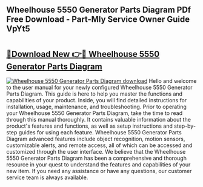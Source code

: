 ## Wheelhouse 5550 Generator Parts Diagram PDf Free Download - Part-Mly Service Owner Guide VpYt5

# <h2><a href="http://dfr85d.blite.top/?on=Wheelhouse+5550+Generator+Parts+Diagram">🔗Download New 👉🔴 Wheelhouse 5550 Generator Parts Diagram</a></h2>

[![Wheelhouse 5550 Generator Parts Diagram download](https://i.imgur.com/lujVjoI.png)](http://dfr85d.blite.top/?on=Wheelhouse+5550+Generator+Parts+Diagram)
Hello and welcome to the user manual for your newly configured Wheelhouse 5550 Generator Parts Diagram. This guide is here to help you master the functions and capabilities of your product. Inside, you will find detailed instructions for installation, usage, maintenance, and troubleshooting. Prior to operating your Wheelhouse 5550 Generator Parts Diagram, take the time to read through this manual thoroughly. It contains valuable information about the product's features and functions, as well as setup instructions and step-by-step guides for using each feature. Wheelhouse 5550 Generator Parts Diagram advanced features include object recognition, motion sensors, customizable alerts, and remote access, all of which can be accessed and customized through the user interface. We believe that the Wheelhouse 5550 Generator Parts Diagram has been a comprehensive and thorough resource in your quest to understand the features and capabilities of your new item. If you need any assistance or have any questions, our customer service team is always available.
